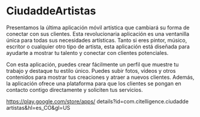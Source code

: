 # CiudaddeArtistas

Presentamos la última aplicación móvil artística que cambiará su forma de conectar con sus clientes. Esta revolucionaria aplicación es una ventanilla única para todas sus necesidades artísticas. Tanto si eres pintor, músico, escritor o cualquier otro tipo de artista, esta aplicación está diseñada para ayudarte a mostrar tu talento y conectar con clientes potenciales.

Con esta aplicación, puedes crear fácilmente un perfil que muestre tu trabajo y destaque tu estilo único. Puedes subir fotos, vídeos y otros contenidos para mostrar tus creaciones y atraer a nuevos clientes. Además, la aplicación ofrece una plataforma para que los clientes se pongan en contacto contigo directamente y soliciten tus servicios.

https://play.google.com/store/apps/
details?id=com.citelligence.ciudadde
artistas&hl=es_CO&gl=US
